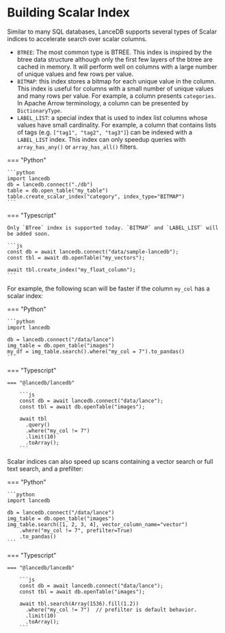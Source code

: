 # Building Scalar Index

Similar to many SQL databases, LanceDB supports several types of Scalar indices to accelerate search
over scalar columns.

- `BTREE`: The most common type is BTREE. This index is inspired by the btree data structure
  although only the first few layers of the btree are cached in memory.
  It will perform well on columns with a large number of unique values and few rows per value.
- `BITMAP`: this index stores a bitmap for each unique value in the column.
  This index is useful for columns with a small number of unique values and many rows per value.
  For example, a column presents `categories`. In Apache Arrow terminology, a column can be presented
  by `DictionaryType`.
- `LABEL_LIST`: a special index that is used to index list columns whose values have small cardinality.
  For example, a column that contains lists of tags (e.g. `["tag1", "tag2", "tag3"]`) can be indexed with a `LABEL_LIST` index.
  This index can only speedup queries with `array_has_any()` or `array_has_all()` filters.

=== "Python"

    ```python
    import lancedb
    db = lancedb.connect("./db")
    table = db.open_table("my_table")
    table.create_scalar_index("category", index_type="BITMAP")
    ```

=== "Typescript"

    Only `BTree` index is supported today. `BITMAP` and `LABEL_LIST` will be added soon.

    ```js
    const db = await lancedb.connect("data/sample-lancedb");
    const tbl = await db.openTable("my_vectors");

    await tbl.create_index("my_float_column");
    ```

For example, the following scan will be faster if the column `my_col` has a scalar index:

=== "Python"

    ```python
    import lancedb

    db = lancedb.connect("/data/lance")
    img_table = db.open_table("images")
    my_df = img_table.search().where("my_col = 7").to_pandas()
    ```

=== "Typescript"

    === "@lancedb/lancedb"

        ```js
        const db = await lancedb.connect("data/lance");
        const tbl = await db.openTable("images");

        await tbl
          .query()
          .where("my_col != 7")
          .limit(10)
          .toArray();
        ```

Scalar indices can also speed up scans containing a vector search or full text search, and a prefilter:

=== "Python"

    ```python
    import lancedb

    db = lancedb.connect("/data/lance")
    img_table = db.open_table("images")
    img_table.search([1, 2, 3, 4], vector_column_name="vector")
        .where("my_col != 7", prefilter=True)
        .to_pandas()
    ```

=== "Typescript"

    === "@lancedb/lancedb"

        ```js
        const db = await lancedb.connect("data/lance");
        const tbl = await db.openTable("images");

        await tbl.search(Array(1536).fill(1.2))
          .where("my_col != 7")  // prefilter is default behavior.
          .limit(10)
          .toArray();
        ```

